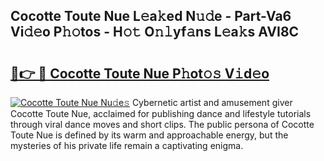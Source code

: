 ## Cocotte Toute Nue L𝚎a𝚔ed N𝚞𝚍e - Part-Va6 Vi𝚍𝚎o P𝚑𝚘tos - H𝚘𝚝 O𝚗𝚕yf𝚊ns L𝚎a𝚔s AVI8C

# <h2><a href="http://kf1fic.oniu.top/?m=Cocotte+Toute+Nue">🔗👉 🔴 Cocotte Toute Nue P𝚑ot𝚘𝚜 V𝚒d𝚎o</a></h2>

[![Cocotte Toute Nue Nu𝚍e𝚜](https://i.imgur.com/0qMVB7G.gif)](http://kf1fic.oniu.top/?m=Cocotte+Toute+Nue)
Cybernetic artist and amusement giver Cocotte Toute Nue, acclaimed for publishing dance and lifestyle tutorials through viral dance moves and short clips. The public persona of Cocotte Toute Nue is defined by its warm and approachable energy, but the mysteries of his private life remain a captivating enigma.  
